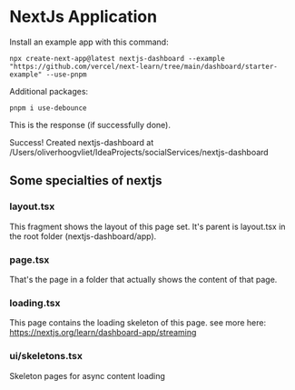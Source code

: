 # NextJs Application

Install an example app with this command: 

    npx create-next-app@latest nextjs-dashboard --example "https://github.com/vercel/next-learn/tree/main/dashboard/starter-example" --use-pnpm

Additional packages:

    pnpm i use-debounce

This is the response (if successfully done).

Success! Created nextjs-dashboard at /Users/oliverhoogvliet/IdeaProjects/socialServices/nextjs-dashboard

## Some specialties of nextjs

### layout.tsx
This fragment shows the layout of this page set. It's parent is layout.tsx in the root folder (nextjs-dashboard/app).

### page.tsx
That's the page in a folder that actually shows the content of that page.

### loading.tsx
This page contains the loading skeleton of this page. see more here: https://nextjs.org/learn/dashboard-app/streaming

### ui/skeletons.tsx
Skeleton pages for async content loading
